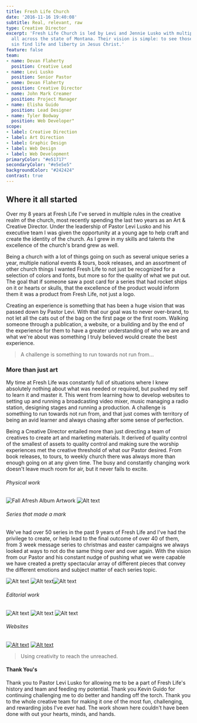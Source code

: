 ```yaml
---
title: Fresh Life Church
date: '2016-11-16 19:40:08'
subtitle: Real, relevant, raw
type: Creative Director
excerpt: 'Fresh Life Church is led by Levi and Jennie Lusko with multiple campuses
  all across the state of Montana. Their vision is simple: to see those stranded in
  sin find life and liberty in Jesus Christ.'
feature: false
team:
- name: Devan Flaherty
  position: Creative Lead
- name: Levi Lusko
  position: Senior Pastor
- name: Devan Flaherty
  position: Creative Director
- name: John Mark Creamer
  position: Project Manager
- name: Elisha Guido
  position: Lead Designer
- name: Tyler Bodway
  position: Web Developer"
scope:
- label: Creative Direction
- label: Art Direction
- label: Graphic Design
- label: Web Design
- label: Web Development
primaryColor: "#e51717"
secondaryColor: "#e5e5e5"
backgroundColor: "#242424"
contrast: true
---
```

## Where it all started

Over my 8 years at Fresh Life I've served in multiple rules in the creative realm of the church, most recently spending the last two years as an Art & Creative Director. Under the leadership of Pastor Levi Lusko and his executive team I was given the opportunity at a young age to help craft and create the identity of the church. As I grew in my skills and talents the excellence of the church's brand grew as well.

Being a church with a lot of things going on such as several unique series a year, multiple national events & tours, book releases, and an assortment of other church things I wanted Fresh Life to not just be recognized for a selection of colors and fonts, but more so for the quality of what we put out. The goal that if someone saw a post card for a series that had rocket ships on it or hearts or skulls, that the excellence of the product would inform them it was a product from Fresh Life, not just a logo.

Creating an experience is something that has been a huge vision that was passed down by Pastor Levi. With that our goal was to never over-brand, to not let all the cats out of the bag on the first page or the first room. Walking someone through a publication, a website, or a building and by the end of the experience for them to have a greater understanding of who we are and what we're about was something I truly believed would create the best experience.

> A challenge is something to run towards not run from...

### More than just art

My time at Fresh Life was constantly full of situations where I knew absolutely nothing about what was needed or required, but pushed my self to learn it and master it. This went from learning how to develop websites to setting up and running a broadcasting video mixer, music managing a radio station, designing stages and running a production. A challenge is something to run towards not run from, and that just comes with territory of being an avid learner and always chasing after some sense of perfection.

Being a Creative Director entailed more than just directing a team of creatives to create art and marketing materials. It derived of quality control of the smallest of assets to quality control and making sure the worship experiences met the creative threshold of what our Pastor desired. From book releases, to tours, to weekly church there was always more than enough going on at any given time. The busy and constantly changing work doesn't leave much room for air, but it never fails to excite.

###### Physical work

![Fall Afresh Album Artwork](http://media.saltagency.co/projects/fresh-life-church/images/cd-phys.jpg) ![Alt text](http://media.saltagency.co/projects/fresh-life-church/images/shirt-phys.jpg)

###### Series that made a mark

We've had over 50 series in the past 9 years of Fresh Life and I've had the privilege to create, or help lead to the final outcome of over 40 of them, from 3 week message series to christmas and easter campaigns we always looked at ways to not do the same thing over and over again. With the vision from our Pastor and his constant nudge of pushing what we were capable we have created a pretty spectacular array of different pieces that convey the different emotions and subject matter of each series topic.

![Alt text](http://media.saltagency.co/projects/fresh-life-church/images/six-series.jpg) ![Alt text](http://media.saltagency.co/projects/fresh-life-church/images/acb-series.jpg)![Alt text](http://media.saltagency.co/projects/fresh-life-church/images/gfg-series.jpg)

###### Editorial work

![Alt text](http://media.saltagency.co/projects/fresh-life-church/images/page1.jpg) ![Alt text](http://media.saltagency.co/projects/fresh-life-church/images/page2.jpg) ![Alt text](http://media.saltagency.co/projects/fresh-life-church/images/page3.jpg)

###### Websites

[](http://o2experience.com/)

[](http://o2experience.com/)

[](http://o2experience.com/)

[<img src="http://media.saltagency.co/projects/fresh-life-church/images/o2-site.png" alt="Alt text">](http://o2experience.com/) [<img src="http://media.saltagency.co/projects/fresh-life-church/images/flc-site.png" alt="Alt text">](http://freshlifechurch.com/)

> Using creativity to reach the unreached.

#### Thank You's

Thank you to Pastor Levi Lusko for allowing me to be a part of Fresh Life's history and team and feeding my potential. Thank you Kevin Guido for continuing challenging me to do better and handing off the torch. Thank you to the whole creative team for making it one of the most fun, challenging, and rewarding jobs I've ever had. The work shown here couldn't have been done with out your hearts, minds, and hands.